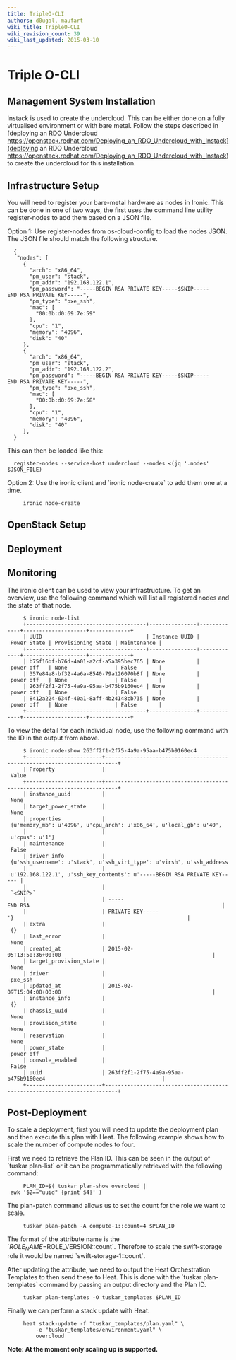 ```yaml
---
title: TripleO-CLI
authors: d0ugal, maufart
wiki_title: TripleO-CLI
wiki_revision_count: 39
wiki_last_updated: 2015-03-10
---
```


# Triple O-CLI

## Management System Installation

Instack is used to create the undercloud. This can be either done on a fully virtualised environment or with bare metal. Follow the steps described in [deploying an RDO Undercloud https://openstack.redhat.com/Deploying_an_RDO_Undercloud_with_Instack](deploying an RDO Undercloud https://openstack.redhat.com/Deploying_an_RDO_Undercloud_with_Instack) to create the undercloud for this installation.

## Infrastructure Setup

You will need to register your bare-metal hardware as nodes in Ironic. This can be done in one of two ways, the first uses the command line utility register-nodes to add them based on a JSON file.

Option 1: Use register-nodes from os-cloud-config to load the nodes JSON. The JSON file should match the following structure.

      {
       "nodes": [
         {
           "arch": "x86_64",
           "pm_user": "stack",
           "pm_addr": "192.168.122.1",
           "pm_password": "-----BEGIN RSA PRIVATE KEY-----$SNIP-----END RSA PRIVATE KEY-----",
           "pm_type": "pxe_ssh",
           "mac": [
             "00:0b:d0:69:7e:59"
           ],
           "cpu": "1",
           "memory": "4096",
           "disk": "40"
         },
         {
           "arch": "x86_64",
           "pm_user": "stack",
           "pm_addr": "192.168.122.2",
           "pm_password": "-----BEGIN RSA PRIVATE KEY-----$SNIP-----END RSA PRIVATE KEY-----",
           "pm_type": "pxe_ssh",
           "mac": [
             "00:0b:d0:69:7e:58"
           ],
           "cpu": "1",
           "memory": "4096",
           "disk": "40"
         },
      }

This can then be loaded like this:

      register-nodes --service-host undercloud --nodes <(jq '.nodes' $JSON_FILE)

Option 2: Use the ironic client and \`ironic node-create\` to add them one at a time.

         ironic node-create

## OpenStack Setup

## Deployment

## Monitoring

The ironic client can be used to view your infrastructure. To get an overview, use the following command which will list all registered nodes and the state of that node.

         $ ironic node-list
         +--------------------------------------+---------------+-------------+--------------------+-------------+
         | UUID                                 | Instance UUID | Power State | Provisioning State | Maintenance |
         +--------------------------------------+---------------+-------------+--------------------+-------------+
         | b75f16bf-b76d-4a01-a2cf-a5a395bec765 | None          | power off   | None               | False       |
         | 357e84e8-bf32-4a6a-8540-79a126070b8f | None          | power off   | None               | False       |
         | 263ff2f1-2f75-4a9a-95aa-b475b9160ec4 | None          | power off   | None               | False       |
         | 8412a224-634f-40a1-8aff-4b24148cb735 | None          | power off   | None               | False       |
         +--------------------------------------+---------------+-------------+--------------------+-------------+

To view the detail for each individual node, use the following command with the ID in the output from above.

         $ ironic node-show 263ff2f1-2f75-4a9a-95aa-b475b9160ec4
         +------------------------+--------------------------------------------------------------------------+
         | Property               | Value                                                                    |
         +------------------------+--------------------------------------------------------------------------+
         | instance_uuid          | None                                                                     |
         | target_power_state     | None                                                                     |
         | properties             | {u'memory_mb': u'4096', u'cpu_arch': u'x86_64', u'local_gb': u'40',      |
         |                        | u'cpus': u'1'}                                                           |
         | maintenance            | False                                                                    |
         | driver_info            | {u'ssh_username': u'stack', u'ssh_virt_type': u'virsh', u'ssh_address':  |
         |                        | u'192.168.122.1', u'ssh_key_contents': u'-----BEGIN RSA PRIVATE KEY----- |
         |                        | `<SNIP>`                                                                   |
         |                        | -----END RSA                                                             |
         |                        | PRIVATE KEY-----'}                                                       |
         | extra                  | {}                                                                       |
         | last_error             | None                                                                     |
         | created_at             | 2015-02-05T13:50:36+00:00                                                |
         | target_provision_state | None                                                                     |
         | driver                 | pxe_ssh                                                                  |
         | updated_at             | 2015-02-09T15:04:08+00:00                                                |
         | instance_info          | {}                                                                       |
         | chassis_uuid           | None                                                                     |
         | provision_state        | None                                                                     |
         | reservation            | None                                                                     |
         | power_state            | power off                                                                |
         | console_enabled        | False                                                                    |
         | uuid                   | 263ff2f1-2f75-4a9a-95aa-b475b9160ec4                                     |
         +------------------------+--------------------------------------------------------------------------+

## Post-Deployment

To scale a deployment, first you will need to update the deployment plan and then execute this plan with Heat. The following example shows how to scale the number of compute nodes to four.

First we need to retrieve the Plan ID. This can be seen in the output of \`tuskar plan-list\` or it can be programmatically retrieved with the following command:

         PLAN_ID=$( tuskar plan-show overcloud | awk '$2=="uuid" {print $4}' )

The plan-patch command allows us to set the count for the role we want to scale.

         tuskar plan-patch -A compute-1::count=4 $PLAN_ID

The format of the attribute name is the \`$ROLE_NAME-$ROLE_VERSION::count\`. Therefore to scale the swift-storage role it would be named \`swift-storage-1::count\`.

After updating the attribute, we need to output the Heat Orchestration Templates to then send these to Heat. This is done with the \`tuskar plan-templates\` command by passing an output directory and the Plan ID.

         tuskar plan-templates -O tuskar_templates $PLAN_ID

Finally we can perform a stack update with Heat.

         heat stack-update -f "tuskar_templates/plan.yaml" \
             -e "tuskar_templates/environment.yaml" \
             overcloud

**Note: At the moment only scaling up is supported.**

